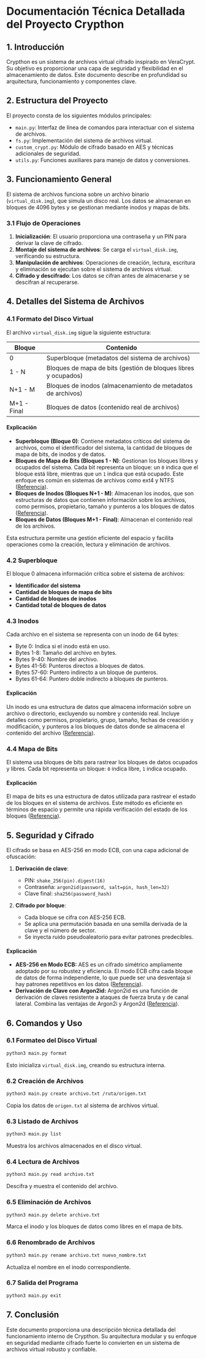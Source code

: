 # Documentación Técnica Detallada del Proyecto Crypthon

## 1. Introducción

Crypthon es un sistema de archivos virtual cifrado inspirado en VeraCrypt. Su objetivo es proporcionar una capa de seguridad y flexibilidad en el almacenamiento de datos. Este documento describe en profundidad su arquitectura, funcionamiento y componentes clave.

## 2. Estructura del Proyecto

El proyecto consta de los siguientes módulos principales:

- `main.py`: Interfaz de línea de comandos para interactuar con el sistema de archivos.
- `fs.py`: Implementación del sistema de archivos virtual.
- `custom_crypt.py`: Módulo de cifrado basado en AES y técnicas adicionales de seguridad.
- `utils.py`: Funciones auxiliares para manejo de datos y conversiones.

## 3. Funcionamiento General

El sistema de archivos funciona sobre un archivo binario (`virtual_disk.img`), que simula un disco real. Los datos se almacenan en bloques de 4096 bytes y se gestionan mediante inodos y mapas de bits.

### 3.1 Flujo de Operaciones

1. **Inicialización**: El usuario proporciona una contraseña y un PIN para derivar la clave de cifrado.
2. **Montaje del sistema de archivos**: Se carga el `virtual_disk.img`, verificando su estructura.
3. **Manipulación de archivos**: Operaciones de creación, lectura, escritura y eliminación se ejecutan sobre el sistema de archivos virtual.
4. **Cifrado y descifrado**: Los datos se cifran antes de almacenarse y se descifran al recuperarse.

## 4. Detalles del Sistema de Archivos

### 4.1 Formato del Disco Virtual

El archivo `virtual_disk.img` sigue la siguiente estructura:

| Bloque      | Contenido                                                      |
| ----------- | -------------------------------------------------------------- |
| 0           | Superbloque (metadatos del sistema de archivos)                |
| 1 - N       | Bloques de mapa de bits (gestión de bloques libres y ocupados) |
| N+1 - M     | Bloques de inodos (almacenamiento de metadatos de archivos)    |
| M+1 - Final | Bloques de datos (contenido real de archivos)                  |

#### Explicación

- **Superbloque (Bloque 0)**: Contiene metadatos críticos del sistema de archivos, como el identificador del sistema, la cantidad de bloques de mapa de bits, de inodos y de datos.
- **Bloques de Mapa de Bits (Bloques 1 - N)**: Gestionan los bloques libres y ocupados del sistema. Cada bit representa un bloque: un `0` indica que el bloque está libre, mientras que un `1` indica que está ocupado. Este enfoque es común en sistemas de archivos como ext4 y NTFS ([Referencia](https://ull-esit-sistemas-operativos.github.io/ssoo-apuntes/so2324/implementaci%C3%B3n_de_sistemas_de_archivos.html)).
- **Bloques de Inodos (Bloques N+1 - M)**: Almacenan los inodos, que son estructuras de datos que contienen información sobre los archivos, como permisos, propietario, tamaño y punteros a los bloques de datos ([Referencia](https://blog.adrianistan.eu/como-funcionan-los-sistemas-basados-en-inodos/)).
- **Bloques de Datos (Bloques M+1 - Final)**: Almacenan el contenido real de los archivos.

Esta estructura permite una gestión eficiente del espacio y facilita operaciones como la creación, lectura y eliminación de archivos.

### 4.2 Superbloque

El bloque 0 almacena información crítica sobre el sistema de archivos:

- **Identificador del sistema**
- **Cantidad de bloques de mapa de bits**
- **Cantidad de bloques de inodos**
- **Cantidad total de bloques de datos**

### 4.3 Inodos

Cada archivo en el sistema se representa con un inodo de 64 bytes:

- Byte 0: Indica si el inodo está en uso.
- Bytes 1-8: Tamaño del archivo en bytes.
- Bytes 9-40: Nombre del archivo.
- Bytes 41-56: Punteros directos a bloques de datos.
- Bytes 57-60: Puntero indirecto a un bloque de punteros.
- Bytes 61-64: Puntero doble indirecto a bloques de punteros.

#### Explicación

Un inodo es una estructura de datos que almacena información sobre un archivo o directorio, excluyendo su nombre y contenido real. Incluye detalles como permisos, propietario, grupo, tamaño, fechas de creación y modificación, y punteros a los bloques de datos donde se almacena el contenido del archivo ([Referencia](https://geekland.eu/inodos-dentires-sistema-archivos/)).

### 4.4 Mapa de Bits

El sistema usa bloques de bits para rastrear los bloques de datos ocupados y libres. Cada bit representa un bloque: `0` indica libre, `1` indica ocupado.

#### Explicación

El mapa de bits es una estructura de datos utilizada para rastrear el estado de los bloques en el sistema de archivos. Este método es eficiente en términos de espacio y permite una rápida verificación del estado de los bloques ([Referencia](https://ull-esit-sistemas-operativos.github.io/ssoo-apuntes/so2324/implementaci%C3%B3n_de_sistemas_de_archivos.html)).

## 5. Seguridad y Cifrado

El cifrado se basa en AES-256 en modo ECB, con una capa adicional de ofuscación:

1. **Derivación de clave**:

   - PIN: `shake_256(pin).digest(16)`
   - Contraseña: `argon2id(password, salt=pin, hash_len=32)`
   - Clave final: `sha256(password_hash)`

2. **Cifrado por bloque**:

   - Cada bloque se cifra con AES-256 ECB.
   - Se aplica una permutación basada en una semilla derivada de la clave y el número de sector.
   - Se inyecta ruido pseudoaleatorio para evitar patrones predecibles.

#### Explicación

- **AES-256 en Modo ECB:** AES es un cifrado simétrico ampliamente adoptado por su robustez y eficiencia. El modo ECB cifra cada bloque de datos de forma independiente, lo que puede ser una desventaja si hay patrones repetitivos en los datos ([Referencia](https://www.kiteworks.com/es/gestion-de-riesgos-de-ciberseguridad/cifrado-aes-256-protege-tus-datos-con-criptografia-de-clave-simetrica/)).
- **Derivación de Clave con Argon2id:** Argon2id es una función de derivación de claves resistente a ataques de fuerza bruta y de canal lateral. Combina las ventajas de Argon2i y Argon2d ([Referencia](https://es.wikipedia.org/wiki/Argon2)).

## 6. Comandos y Uso

### 6.1 Formateo del Disco Virtual

```sh
python3 main.py format
```

Esto inicializa `virtual_disk.img`, creando su estructura interna.

### 6.2 Creación de Archivos

```sh
python3 main.py create archivo.txt /ruta/origen.txt
```

Copia los datos de `origen.txt` al sistema de archivos virtual.

### 6.3 Listado de Archivos

```sh
python3 main.py list
```

Muestra los archivos almacenados en el disco virtual.

### 6.4 Lectura de Archivos

```sh
python3 main.py read archivo.txt
```

Descifra y muestra el contenido del archivo.

### 6.5 Eliminación de Archivos

```sh
python3 main.py delete archivo.txt
```

Marca el inodo y los bloques de datos como libres en el mapa de bits.

### 6.6 Renombrado de Archivos

```sh
python3 main.py rename archivo.txt nuevo_nombre.txt
```

Actualiza el nombre en el inodo correspondiente.

### 6.7 Salida del Programa

```sh
python3 main.py exit
```

## 7. Conclusión

Este documento proporciona una descripción técnica detallada del funcionamiento interno de Crypthon. Su arquitectura modular y su enfoque en seguridad mediante cifrado fuerte lo convierten en un sistema de archivos virtual robusto y confiable.

